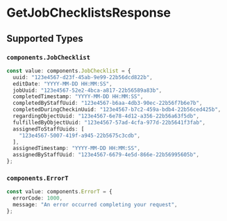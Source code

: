 # GetJobChecklistsResponse


## Supported Types

### `components.JobChecklist`

```typescript
const value: components.JobChecklist = {
  uuid: "123e4567-d23f-45ab-9e99-22b56dcd822b",
  editDate: "YYYY-MM-DD HH:MM:SS",
  jobUuid: "123e4567-52e2-4bca-a817-22b56589a83b",
  completedTimestamp: "YYYY-MM-DD HH:MM:SS",
  completedByStaffUuid: "123e4567-b6aa-4db3-90ec-22b56f7b6e7b",
  completedDuringCheckinUuid: "123e4567-b7c2-459a-bdb4-22b56ced425b",
  regardingObjectUuid: "123e4567-6e78-4d12-a356-22b56a63f5db",
  fulfilledByObjectUuid: "123e4567-57ad-4cfa-977d-22b5641f3fab",
  assignedToStaffUuids: [
    "123e4567-5007-419f-a945-22b5675c3cdb",
  ],
  assignedTimestamp: "YYYY-MM-DD HH:MM:SS",
  assignedByStaffUuid: "123e4567-6679-4e5d-866e-22b56995605b",
};
```

### `components.ErrorT`

```typescript
const value: components.ErrorT = {
  errorCode: 1000,
  message: "An error occurred completing your request",
};
```

